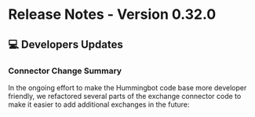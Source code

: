 # Release Notes - Version 0.32.0


## 💻 Developers Updates

### Connector Change Summary

In the ongoing effort to make the Hummingbot code base more developer friendly, we refactored several parts of the exchange connector code to make it easier to add additional exchanges in the future:


